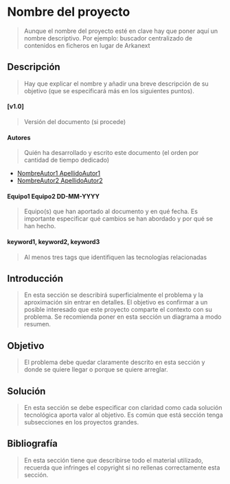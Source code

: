 # Nombre del proyecto
> Aunque el nombre del proyecto esté en clave hay que poner aquí un nombre descriptivo. Por ejemplo: buscador centralizado de contenidos en ficheros en lugar de Arkanext

## Descripción
> Hay que explicar el nombre y añadir una breve descripción de su objetivo (que se especificará más en los siguientes puntos).

#### [v1.0]
> Versión del documento (si procede)

#### Autores
> Quién ha desarrollado y escrito este documento (el orden por cantidad de tiempo dedicado)
* [NombreAutor1 ApellidoAutor1](mailto:nombre1.apellido1.next@bbva.com)
* [NombreAutor2 ApellidoAutor2](mailto:nombre2.apellido2.next@bbva.com)

#### Equipo1 Equipo2  DD-MM-YYYY
> Equipo(s) que han aportado al documento y en qué fecha. Es importante especificar qué cambios se han abordado y por qué se han hecho.

#### keyword1, keyword2, keyword3
> Al menos tres tags que identifiquen las tecnologías relacionadas

## Introducción
> En esta sección se describirá superficialmente el problema y la aproximación sin entrar en detalles. El objetivo es confirmar a un posible interesado que este proyecto comparte el contexto con su problema. Se recomienda poner en esta sección un diagrama a modo resumen.

## Objetivo
> El problema debe quedar claramente descrito en esta sección y donde se quiere llegar o porque se quiere arreglar.

## Solución
> En esta sección se debe especificar con claridad como cada solución tecnológica aporta valor al objetivo. Es común que está sección tenga subsecciones en los proyectos grandes.

## Bibliografía
> En esta sección tiene que describirse todo el material utilizado, recuerda que infringes el copyright si no rellenas correctamente esta sección.



